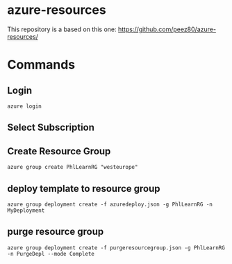 # azure-resources
This repository is a based on this one: https://github.com/peez80/azure-resources/

# Commands

## Login
    azure login

## Select Subscription

## Create Resource Group
    azure group create PhlLearnRG "westeurope"

## deploy template to resource group
    azure group deployment create -f azuredeploy.json -g PhlLearnRG -n MyDeployment

## purge resource group
    azure group deployment create -f purgeresourcegroup.json -g PhlLearnRG -n PurgeDepl --mode Complete
